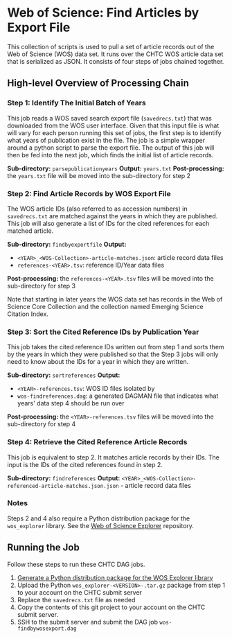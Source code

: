 # Web of Science: Find Articles by Export File

This collection of scripts is used to pull a set of article records out of the Web of Science (WOS) data set. It runs over the CHTC WOS article data set that is serialized as JSON. It consists of four steps of jobs chained together.

## High-level Overview of Processing Chain

### Step 1: Identify The Initial Batch of Years

This job reads a WOS saved search export file (`savedrecs.txt`) that was downloaded from the WOS user interface. Given that this input file is what will vary for each person running this set of jobs, the first step is to identify what years of publication exist in the file. The job is a simple wrapper around a python script to parse the export file. The output of this job will then be fed into the next job, which finds the initial list of article records.

**Sub-directory:** `parsepublicationyears`
**Output:** `years.txt`
**Post-processing:** the `years.txt` file will be moved into the sub-directory for step 2

### Step 2: Find Article Records by WOS Export File

The WOS article IDs (also referred to as accession numbers) in `savedrecs.txt` are matched against the years in which they are published. This job will also generate a list of IDs for the cited references for each matched article.

**Sub-directory:** `findbyexportfile`
**Output:**

* `<YEAR>_<WOS-Collection>-article-matches.json`: article record data files
* `references-<YEAR>.tsv`: reference ID/Year data files

**Post-processing:** the `references-<YEAR>.tsv` files will be moved into the sub-directory for step 3

Note that starting in later years the WOS data set has records in the Web of Science Core Collection and the collection named Emerging Science Citation Index.

### Step 3: Sort the Cited Reference IDs by Publication Year

This job takes the cited reference IDs written out from step 1 and sorts them by the years in which they were published so that the Step 3 jobs will only need to know about the IDs for a year in which they are written.

**Sub-directory:** `sortreferences`
**Output:**

* `<YEAR>-references.tsv`: WOS ID files isolated by <YEAR>
* `wos-findreferences.dag`: a generated DAGMAN file that indicates what years' data step 4 should be run over

**Post-processing:** the `<YEAR>-references.tsv` files will be moved into the sub-directory for step 4

### Step 4: Retrieve the Cited Reference Article Records

This job is equivalent to step 2. It matches article records by their IDs. The input is the IDs of the cited references found in step 2.

**Sub-directory:** `findreferences`
**Output:** `<YEAR>_<WOS-Collection>-referenced-article-matches.json.json` - article record data files

### Notes

Steps 2 and 4 also require a Python distribution package for the `wos_explorer` library. See the [Web of Science Explorer](https://github.com/UW-Madison-Library/wos-explorer) repository.

## Running the Job

Follow these steps to run these CHTC DAG jobs.

1. [Generate a Python distribution package for the WOS Explorer library](https://github.com/UW-Madison-Library/chtc-recipes#creating-a-python-package-for-the-wos-explorer-for-use-within-chtc)
1. Upload the Python `wos_explorer-<VERSION>-.tar.gz` package from step 1 to your account on the CHTC submit server
1. Replace the `savedrecs.txt` file as needed
1. Copy the contents of this git project to your account on the CHTC submit server.
1. SSH to the submit server and submit the DAG job `wos-findbywosexport.dag`

